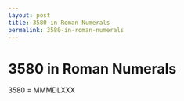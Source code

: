 ```yaml
---
layout: post
title: 3580 in Roman Numerals
permalink: 3580-in-roman-numerals
---
```


# 3580 in Roman Numerals

3580 = MMMDLXXX
